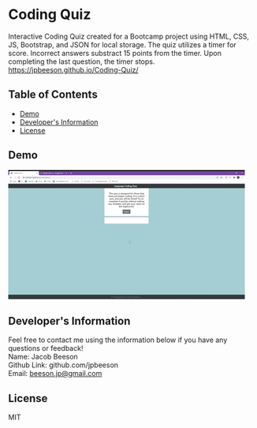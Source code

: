 # Coding Quiz
  Interactive Coding Quiz created for a Bootcamp project using HTML, CSS, JS, Bootstrap, and JSON for local storage. The quiz utilizes a timer for score. Incorrect answers substract 15 points from the timer. Upon completing the last question, the timer stops.
  <br>
  https://jpbeeson.github.io/Coding-Quiz/

  ## Table of Contents
  * [Demo](#demo)
  * [Developer's Information](#devInfo)
  * [License](#license)
  
  ## <a name="demo"></a>Demo
  ![](Assets/Images/codingQuiz.gif)

  ## <a name="devInfo"></a>Developer's Information
  Feel free to contact me using the information below if you have any questions or feedback!
  <br>
  Name: Jacob Beeson
  <br>
  Github Link: github.com/jpbeeson
  <br>
  Email: <beeson.jp@gmail.com>

  ## <a name="license"></a>License
  MIT
